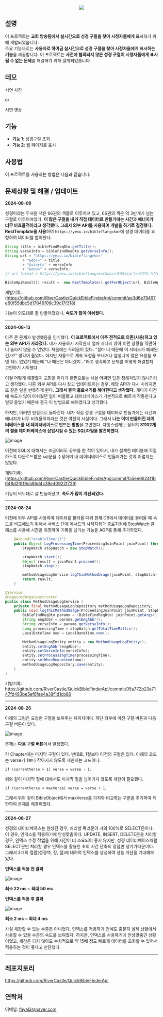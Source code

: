 <p align='center'>
    <img src="https://capsule-render.vercel.app/api?type=waving&height=150&color=gradient&text=Quick%20Bible%20Finder%20and%20Displayer&fontSize=53&fontAlignY=54&textBg=false&animation=twinkling"/>
</p>

## 설명

이 프로젝트는 **교회 방송팀에서 실시간으로 성경 구절을 찾아 시청자들에게 표시**하기 위해 개발되었습니다.  
주요 기능으로는 **사용자로 하여금 실시간으로 성경 구절을 찾아 시정자들에게 표시하는 기능**을 제공합니다. 이 프로젝트는 **사전에 협의되지 않은 성경 구절이 시청자들에게 표시될 수 없는 문제**를 해결하기 위해 설계되었습니다.

## 데모

시연 사진

or

시연 영상

## 기능

- **기능 1**: 성경구절 조회
- **기능 2**: 웹 페이지로 표시

## 사용법

이 프로젝트를 사용하는 방법은 다음과 같습니다:

## 문제상황 및 해결 / 업데이트

**2024-08-09**

성경이라는 두꺼운 책은 66권의 책들로 이루어져 있고, 66권의 책은 약 3만개가 넘는 구절로 이루어져있다. **이 많은 구절을 내가 직접 데이터로 만들기에는 시간과 에너지가 너무 비효율적이라고 생각했다. 그래서 외부 API를 사용하여 개발을 하기로 결정했다.** **RestTemplate을 사용**하여 `https://yesu.io/bible?lang=kor`에 성경 데이터를 요청하여 데이터를 받아왔다. 
```java
String title = bibleFindReqDto.getTitle();
String verseInfo = bibleFindReqDto.getVerseInfo();
String url = "https://yesu.io/bible?lang=kor"
        + "&doc=" + title
        + "&start=" + verseInfo
        + "&end=" + verseInfo;
// url format = https://yesu.io/bible?lang=kor&doc=제목&start=시작장:시작절&end=끝장:끝절

BibleApiResult[] result =  new RestTemplate().getForObject(url, BibleApiResult[].class);
```
개발기록: (https://github.com/RiverCastle/QuickBibleFinderApi/commit/ae3d6e79497e60f55dbc5d17049f06c39c17f318)

기능이 의도대로 잘 만들어졌으나, **속도가 많이 아쉬웠다.**


---


**2024-08-13**

아주 큰 문제가 발생했음을 인식했다. **이 프로젝트에서 아주 전적으로 의존(사용)하고 있는 외부 API가 사라졌다.** 내가 사용하기 시작한지 얼마 지나지 않아 이런 상황을 직면하니 놀라지 않을 수 없었다. 처음에는 두려움이 컸다. "설마 나 때문에 이 서비스가 폐쇄된건가?" 생각이 들었다. 하지만 자동으로 계속 요청을 보내거나 엄청나게 많은 요청을 보낸 적도 없었기 때문에 "나 때문은 아니겠지..."라고 생각하고 문제를 어떻게 해결할지 고민하기 시작했다. 

이걸 어떻게 해결할지 고민을 하다가 한편으로는 사실 어쩌면 답은 정해져있지 않나? 라고 생각했다. 다른 외부 API를 다시 찾고 업데이트하는 경우, 해당 API가 다시 사라지면 또 같은 일을 반복하게 된다. **그래서 결국 홀로서기를 해야한다고 생각했다.** 게다가 이전에 속도가 많이 아쉬웠던 일이 떠올랐고 데이터베이스가 기본적으로 빠르게 작동한다고 얼핏 들었기 때문에 결국 이 방법으로 해야겠다고 생각했다.

하지만, 이러면 원점으로 돌아간다. 내가 직접 성경 구절을 데이터로 만들기에는 시간과 에너지가 너무 비효율적이라는 것은 여전히 사실이다. 그래서 **나는 이미 만들어진 데이터베이스를 내 데이터베이스로 만드는 방법**을 고민했다. 다행스럽게도 정확히 **31102개의 절을 데이터베이스에 삽입시킬 수 있는 SQL파일을 발견하였다.** 

![image](https://github.com/user-attachments/assets/5b9011de-1b66-4eb4-ba62-e923644102f4)

이전에 SQL에 대해서는 조금이라도 공부를 한 적이 있어서, 내가 설계한 테이블에 적절하도록 다운로드받은 sql문을 수정하며 내 데이터베이스로 만들어가는 것이 어렵지는 않았다. 

개발기록: (https://github.com/RiverCastle/QuickBibleFinderApi/commit/fa5ee6824f1b048d2f619cb86d4c39e40922f729)

기능이 의도대로 잘 만들어졌고, **속도가 많이 개선되었다.**

---


**2024-08-24**

이전에 외부 API를 사용하여 데이터를 불러올 때와 현재 DB에서 데이터를 불러올 때 속도를 비교해보기 위해서 서비스 단에 메서드의 시작지점과 종료지점에 StopWatch 클래스를 사용해 시간을 측정하여 기록을 남기는 기능을 AOP를 통해 추가하였다. 

```java
    @Around("enableTimer()")
    public Object LogProcessingTime(ProceedingJoinPoint joinPoint) throws Throwable {
        StopWatch stopWatch = new StopWatch();

        stopWatch.start();
        Object result = joinPoint.proceed();
        stopWatch.stop();

        methodUsageLogService.logThisMethodUsage(joinPoint, stopWatch);
        return result;
    }
```

```java
@Service
@RequiredArgsConstructor
public class MethodUsageLogService {
    private final MethodUsageLogRepository methodUsageLogRepository;
    public void logThisMethodUsage(ProceedingJoinPoint joinPoint, StopWatch stopWatch) {
        BibleFindReqDto params = (BibleFindReqDto) joinPoint.getArgs()[0]; // 메서드의 파라미터(성경 구절 정보)을 요청했는지 함께 기록
        String engAbbr = params.getEngAbbr();
        String verseInfo = params.getVerseInfo();
        Long processingTime = stopWatch.getTotalTimeMillis();
        LocalDateTime now = LocalDateTime.now();

        MethodUsageLogEntity entity = new MethodUsageLogEntity();
        entity.setEngAbbr(engAbbr);
        entity.setVerseInfo(verseInfo);
        entity.setProcessingTime(processingTime);
        entity.setWhenRequested(now);
        methodUsageLogRepository.save(entity);
    }
}
```

기발기록: https://github.com/RiverCastle/QuickBibleFinderApi/commit/05a772b23a7147fd493be5ef6fae4a38f1d1cb86

---

**2024-08-26**

아래의 그림은 요청한 구절을 보여주는 페이지이다. 하단 좌우에 이전 구절 버튼과 다음 구절 버튼이 있다. 

![image](https://github.com/user-attachments/assets/df696029-57b7-41d5-8a56-362cc26e9fd1)

문제는 **다음 구절 버튼**에서 발생했다. 

각 Chapter에는 마지막 구절이 있다. 반대로, 1절보다 이전의 구절은 없다. 아래의 코드는 verse가 1보다 작아지지 않도록 제한하는 코드이다.

```
if (currentVerse > 1) verse = verse - 1;
```

위와 같이 마지막 절에 대해서도 마지막 절을 넘어가지 않도록 제한이 필요했다.

```
if (currentVerse < maxVerse) verse = verse + 1;
```

그래서 위와 같이 BibleObject에서 maxVerse를 가져와 비교하는 구문을 추가하여 제한하여 문제를 해결하였다. 


---

**2024-08-27**

성경의 데이터베이스는 완성된 경우, 처리할 쿼리문이 거의 100%로 SELECT문이다. 이 경우, 인덱스를 적용하기에 안성맞춤이다. UPDATE, INSERT, DELETE문을 처리할 경우, 인덱스 수정 작업을 위해 시간이 더 소요되어 좋지 않지만, 성경 데이터베이스처럼 SELECT문만 처리할 경우 인덱스를 활용한 조회 시간 단축의 장점만 생기기때문이다. 그래서 3개의 컬럼(성경책, 장, 절)에 대하여 인덱스를 생성하여 성능 개선을 기대해보았다. 

**인덱스를 적용 전 결과**

![image](https://github.com/user-attachments/assets/09f998f9-9d45-47d5-8414-6a85542d0aa1)

**최소 22 ms ~ 최대 50 ms**



**인덱스를 적용 후 결과**

![image](https://github.com/user-attachments/assets/469bfb04-3210-40e6-8938-13139dea881e)

**최소 2 ms ~ 최대 4 ms**



사실 체감할 수 있는 수준은 아니었다. 인덱스를 적용하기 전에도 충분히 실제 상황에서 사용할 수 있을 수준의 속도를 보여줬다. 하지만, 인덱스를 사용하기에 안성맞춤인 상황이었고, 체감은 되지 않아도 수치적으로 약 15배 정도 빠르게 데이터를 조회할 수 있어서 적용하는 것이 좋다고 판단했다.

---

## 레포지토리

https://github.com/RiverCastle/QuickBibleFinderApi


## 연락처
이메일: fayal3@naver.com


